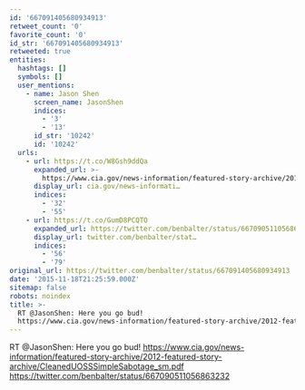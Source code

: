 ```yaml
---
id: '667091405680934913'
retweet_count: '0'
favorite_count: '0'
id_str: '667091405680934913'
retweeted: true
entities:
  hashtags: []
  symbols: []
  user_mentions:
    - name: Jason Shen
      screen_name: JasonShen
      indices:
        - '3'
        - '13'
      id_str: '10242'
      id: '10242'
  urls:
    - url: https://t.co/W8Gsh9ddQa
      expanded_url: >-
        https://www.cia.gov/news-information/featured-story-archive/2012-featured-story-archive/CleanedUOSSSimpleSabotage_sm.pdf
      display_url: cia.gov/news-informati…
      indices:
        - '32'
        - '55'
    - url: https://t.co/GumD8PCQTO
      expanded_url: https://twitter.com/benbalter/status/667090511056863232
      display_url: twitter.com/benbalter/stat…
      indices:
        - '56'
        - '79'
original_url: https://twitter.com/benbalter/status/667091405680934913
date: '2015-11-18T21:25:59.000Z'
sitemap: false
robots: noindex
title: >-
  RT @JasonShen: Here you go bud!
  https://www.cia.gov/news-information/featured-story-archive/2012-featured-story-archive/CleanedUOSSSimpleSabotage_sm.pdf…
---
```


RT @JasonShen: Here you go bud! https://www.cia.gov/news-information/featured-story-archive/2012-featured-story-archive/CleanedUOSSSimpleSabotage_sm.pdf https://twitter.com/benbalter/status/667090511056863232